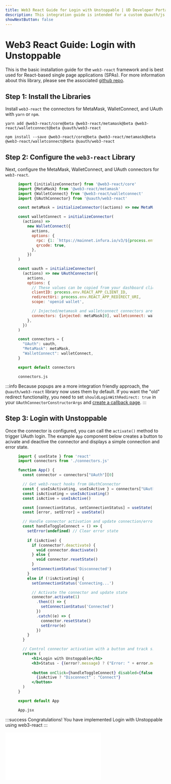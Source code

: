 ```yaml
---
title: Web3 React Guide for Login with Unstoppable | UD Developer Portal
description: This integration guide is intended for a custom @uauth/js integration, with ethereum provider, using web3 react library.
showNextButton: false
---
```


# Web3 React Guide: Login with Unstoppable

This is the basic installation guide for the `web3-react` framework and is best used for React-based single page applications (SPAs). For more information about this library, please see the associated [github repo](https://github.com/unstoppabledomains/uauth/tree/main/packages/web3-react).

## Step 1: Install the Libraries

Install `web3-react` the connectors for MetaMask, WalletConnect, and UAuth with `yarn` or `npm`.

```shell yarn
yarn add @web3-react/core@beta @web3-react/metamask@beta @web3-react/walletconnect@beta @uauth/web3-react
```

```shell npm
npm install --save @web3-react/core@beta @web3-react/metamask@beta @web3-react/walletconnect@beta @uauth/web3-react
```

## Step 2: Configure the `web3-react` Library

Next, configure the MetaMask, WalletConnect, and UAuth connectors for `web3-react`.

<figure>

```javascript
import {initializeConnector} from '@web3-react/core'
import {MetaMask} from '@web3-react/metamask'
import {WalletConnect} from '@web3-react/walletconnect'
import {UAuthConnector} from '@uauth/web3-react'

const metaMask = initializeConnector((actions) => new MetaMask({ actions }));

const walletConnect = initializeConnector(
  (actions) =>
    new WalletConnect({
      actions,
      options: {
        rpc: {1: `https://mainnet.infura.io/v3/${process.env.REACT_APP_INFURA_ID}`},
        qrcode: true,
      },
    })
)

const uauth = initializeConnector(
  (actions) => new UAuthConnector({
    actions,
    options: {
      // These values can be copied from your dashboard client configuration
      clientID: process.env.REACT_APP_CLIENT_ID,
      redirectUri: process.env.REACT_APP_REDIRECT_URI,
      scope: 'openid wallet',

      // Injected/metamask and walletconnect connectors are required
      connectors: {injected: metaMask[0], walletconnect: walletConnect[0]}
    },
  })
)

const connectors = {
  "UAuth": uauth,
  "MetaMask": metaMask,
  "WalletConnect": walletConnect,
}

export default connectors
```

<figcaption> <code>connectors.js</code> </figcaption>
</figure>

:::info
Because popups are a more integration friendly approach, the `@uauth/web3-react` library now uses them by default. If you want the "old" redirect functionality, you need to set `shouldLoginWithRedirect: true` in your `UAuthConnectorConstructorArgs` and [create a callback page](/login-with-unstoppable/libraries/uauth-web3-react.md#optionsshouldloginwithredirect).
:::

## Step 3: Login with Unstoppable

Once the connector is configured, you can call the `activate()` method to trigger UAuth login. The example `App` component below creates a button to acivate and deactive the connector and displays a simple connection and error state.

<figure>

```jsx
import { useState } from 'react'
import connectors from './connectors.js'

function App() {
  const connector = connectors["UAuth"][0]

  // Get web3-react hooks from UAuthConnector
  const { useIsActivating, useIsActive } = connectors["UAuth"][1]
  const isActivating = useIsActivating()
  const isActive = useIsActive()

  const [connectionStatus, setConnectionStatus] = useState('Disconnected')
  const [error, setError] = useState()

  // Handle connector activation and update connection/error state
  const handleToggleConnect = () => {
    setError(undefined) // Clear error state
    
    if (isActive) {
      if (connector?.deactivate) {
        void connector.deactivate()
      } else {
        void connector.resetState()
      }
      setConnectionStatus('Disconnected')
    }
    else if (!isActivating) {
      setConnectionStatus('Connecting...')

      // Activate the connector and update state
      connector.activate(1)
        .then(() => {
          setConnectionStatus('Connected')
        })
        .catch((e) => {
          connector.resetState()
          setError(e)
        })
    }
  }

  // Control connector activation with a button and track simple connection and error state
  return (
      <h1>Login with Unstoppable</h1>
      <h3>Status - {(error?.message) ? ("Error: " + error.message) : connectionStatus}</h3>
      
      <button onClick={handleToggleConnect} disabled={false}>
        {isActive ? "Disconnect" : "Connect"}
      </button>
  )
}

export default App

```

<figcaption> <code>App.jsx</code> </figcaption>
</figure>

:::success Congratulations!
You have implemented Login with Unstoppable using web3-react
:::

<embed src="/snippets/_login-paths-next.md" />